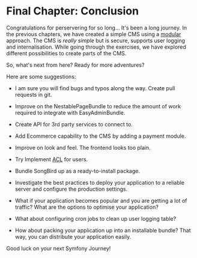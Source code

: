 # Final Chapter: Conclusion

Congratulations for perservering for so long... It's been a long journey. In the previous chapters, we have created a simple CMS using a [modular](https://en.wikipedia.org/wiki/Modular_design) approach. The CMS is *really simple* but is secure, supports user logging and internalisation. While going through the exercises, we have explored different possibilities to create parts of the CMS.

So, what's next from here? Ready for more adventures?

Here are some suggestions:

* I am sure you will find bugs and typos along the way. Create pull requests in git.

* Improve on the NestablePageBundle to reduce the amount of work required to integrate with EasyAdminBundle.

* Create API for 3rd party services to connect to.

* Add Ecommerce capability to the CMS by adding a payment module.

* Improve on look and feel. The frontend looks too plain.

* Try Implement [ACL](http://symfony.com/doc/current/security/acl.html) for users.

* Bundle SongBird up as a ready-to-install package.

* Investigate the best practices to deploy your application to a reliable server and configure the production settings.

* What if your application becomes popular and you are getting a lot of traffic? What are the options to optimise your application?

* What about configuring cron jobs to clean up user logging table?

* How about packing your application up into an installable bundle? That way, you can distribute your application easily.

Good luck on your next Symfony Journey!



